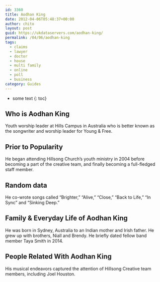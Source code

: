 ```yaml
---
id: 3360
title: Aodhan King
date: 2012-04-06T05:48:37+00:00
author: chito
layout: post
guid: https://ukdataservers.com/aodhan-king/
permalink: /04/06/aodhan-king
tags:
  - claims
  - lawyer
  - doctor
  - house
  - multi family
  - online
  - poll
  - business
category: Guides
---
```


* some text
{: toc}
          
          
## Who is  Aodhan King
                  
                  
                  
Youth worship leader at Hills Campus in Australia who is better known as the songwriter and worship leader for Young & Free.
                  
                
                
                
## Prior to Popularity 
                  
                  
                  
He began attending Hillsong Church&#8217;s youth ministry in 2004 before becoming a part of the creative team, and finally becoming a full-fledged staff member.
                  
                
                
                
## Random data 
                  
                  
                  
He co-wrote songs called &#8220;Brighter,&#8221; &#8220;Alive,&#8221; &#8220;Close,&#8221; &#8220;Back to Life,&#8221; &#8220;In Sync&#8221; and &#8220;Sinking Deep.&#8221;
                  
                
                
                
## Family & Everyday Life of Aodhan King
                  
                  
                  
He was born in Sydney, Australia to an Indian mother and Irish father. He grew up with brothers, Niall and Brendy. He briefly dated fellow band member Taya Smith in 2014.
                  
                
                
                
## People Related With  Aodhan King
                  
                  
                  
His musical endeavors captured the attention of Hillsong Creative team members, including Joel Houston. 
                  
                
              
            
          
          
          
    
    
  
